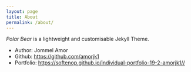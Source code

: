 ```yaml
---
layout: page
title: About
permalink: /about/
---
```

*Polar Bear* is a lightweight and customisable Jekyll Theme.

* Author: Jommel Amor
* Github: https://github.com/amorjk1
* Portfolio: https://softenop.github.io/individual-portfolio-19-2-amorjk1//
